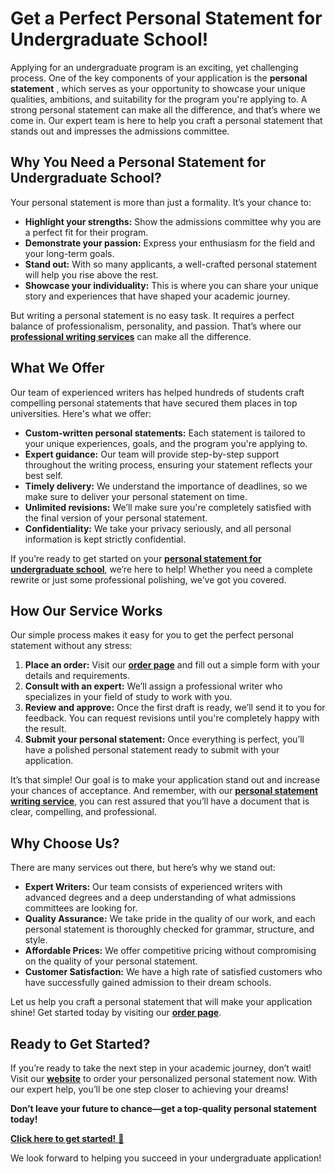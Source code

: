 # Get a Perfect Personal Statement for Undergraduate School!

Applying for an undergraduate program is an exciting, yet challenging process. One of the key components of your application is the **personal statement** , which serves as your opportunity to showcase your unique qualities, ambitions, and suitability for the program you're applying to. A strong personal statement can make all the difference, and that’s where we come in. Our expert team is here to help you craft a personal statement that stands out and impresses the admissions committee.

## Why You Need a Personal Statement for Undergraduate School?

Your personal statement is more than just a formality. It’s your chance to:

- **Highlight your strengths:** Show the admissions committee why you are a perfect fit for their program.
- **Demonstrate your passion:** Express your enthusiasm for the field and your long-term goals.
- **Stand out:** With so many applicants, a well-crafted personal statement will help you rise above the rest.
- **Showcase your individuality:** This is where you can share your unique story and experiences that have shaped your academic journey.

But writing a personal statement is no easy task. It requires a perfect balance of professionalism, personality, and passion. That’s where our [**professional writing services**](https://tinyurl.com/topessay?keyword=personal+statement+for+undergraduate+school) can make all the difference.

## What We Offer

Our team of experienced writers has helped hundreds of students craft compelling personal statements that have secured them places in top universities. Here's what we offer:

- **Custom-written personal statements:** Each statement is tailored to your unique experiences, goals, and the program you're applying to.
- **Expert guidance:** Our team will provide step-by-step support throughout the writing process, ensuring your statement reflects your best self.
- **Timely delivery:** We understand the importance of deadlines, so we make sure to deliver your personal statement on time.
- **Unlimited revisions:** We’ll make sure you're completely satisfied with the final version of your personal statement.
- **Confidentiality:** We take your privacy seriously, and all personal information is kept strictly confidential.

If you’re ready to get started on your [**personal statement for undergraduate school**](https://tinyurl.com/topessay?keyword=personal+statement+for+undergraduate+school), we’re here to help! Whether you need a complete rewrite or just some professional polishing, we’ve got you covered.

## How Our Service Works

Our simple process makes it easy for you to get the perfect personal statement without any stress:

1. **Place an order:** Visit our [**order page**](https://tinyurl.com/topessay?keyword=personal+statement+for+undergraduate+school) and fill out a simple form with your details and requirements.
2. **Consult with an expert:** We’ll assign a professional writer who specializes in your field of study to work with you.
3. **Review and approve:** Once the first draft is ready, we’ll send it to you for feedback. You can request revisions until you're completely happy with the result.
4. **Submit your personal statement:** Once everything is perfect, you’ll have a polished personal statement ready to submit with your application.

It’s that simple! Our goal is to make your application stand out and increase your chances of acceptance. And remember, with our [**personal statement writing service**](https://tinyurl.com/topessay?keyword=personal+statement+for+undergraduate+school), you can rest assured that you’ll have a document that is clear, compelling, and professional.

## Why Choose Us?

There are many services out there, but here’s why we stand out:

- **Expert Writers:** Our team consists of experienced writers with advanced degrees and a deep understanding of what admissions committees are looking for.
- **Quality Assurance:** We take pride in the quality of our work, and each personal statement is thoroughly checked for grammar, structure, and style.
- **Affordable Prices:** We offer competitive pricing without compromising on the quality of your personal statement.
- **Customer Satisfaction:** We have a high rate of satisfied customers who have successfully gained admission to their dream schools.

Let us help you craft a personal statement that will make your application shine! Get started today by visiting our [**order page**](https://tinyurl.com/topessay?keyword=personal+statement+for+undergraduate+school).

## Ready to Get Started?

If you’re ready to take the next step in your academic journey, don’t wait! Visit our [**website**](https://tinyurl.com/topessay?keyword=personal+statement+for+undergraduate+school) to order your personalized personal statement now. With our expert help, you’ll be one step closer to achieving your dreams!

**Don’t leave your future to chance—get a top-quality personal statement today!**

[**Click here to get started!** 🚀](https://tinyurl.com/topessay?keyword=personal+statement+for+undergraduate+school)

We look forward to helping you succeed in your undergraduate application!
